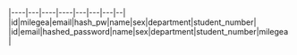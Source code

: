|----|---|----|----|---|---|---|--|
|id|milegea|email|hash_pw|name|sex|department|student_number|
|id|email|hashed_password|name|sex|department|student_number|milegea|
